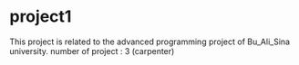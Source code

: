 # project1
This project is related to the advanced programming project of Bu_Ali_Sina university.
number of project : 3 (carpenter)
